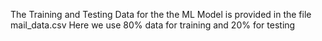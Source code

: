 The Training and Testing Data for the the ML Model is provided in the file mail_data.csv
Here we use 80% data for training and 20% for testing
